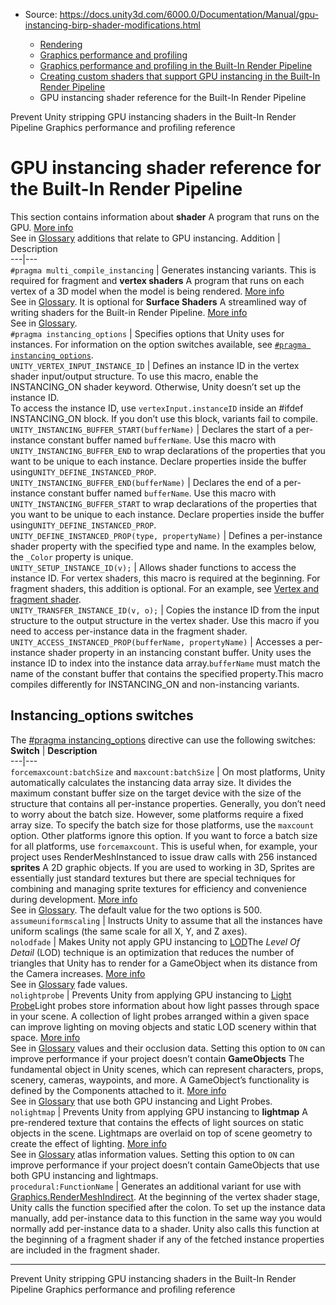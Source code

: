 * Source: https://docs.unity3d.com/6000.0/Documentation/Manual/gpu-instancing-birp-shader-modifications.html

  * [Rendering](https://docs.unity3d.com/6000.0/Documentation/Manual/rendering-and-post-processing.html)
  * [Graphics performance and profiling](https://docs.unity3d.com/6000.0/Documentation/Manual/graphics-performance-profiling.html)
  * [Graphics performance and profiling in the Built-In Render Pipeline](https://docs.unity3d.com/6000.0/Documentation/Manual/graphics-performance-birp.html)
  * [Creating custom shaders that support GPU instancing in the Built-In Render Pipeline](https://docs.unity3d.com/6000.0/Documentation/Manual/gpu-instancing-shader.html)
  * GPU instancing shader reference for the Built-In Render Pipeline


[](https://docs.unity3d.com/6000.0/Documentation/Manual/gpu-instancing-strip-variants.html)
Prevent Unity stripping GPU instancing shaders in the Built-In Render Pipeline
[](https://docs.unity3d.com/6000.0/Documentation/Manual/profiling-landing.html)
Graphics performance and profiling reference
# GPU instancing shader reference for the Built-In Render Pipeline
This section contains information about **shader** A program that runs on the GPU. [More info](https://docs.unity3d.com/6000.0/Documentation/Manual/Shaders.html)  
See in [Glossary](https://docs.unity3d.com/6000.0/Documentation/Manual/Glossary.html#Shader) additions that relate to GPU instancing.
Addition | Description  
---|---  
`#pragma multi_compile_instancing` | Generates instancing variants. This is required for fragment and **vertex shaders** A program that runs on each vertex of a 3D model when the model is being rendered. [More info](https://docs.unity3d.com/6000.0/Documentation/Manual/writing-shader-writing-shader-programs-hlsl.html)  
See in [Glossary](https://docs.unity3d.com/6000.0/Documentation/Manual/Glossary.html#vertexshader). It is optional for **Surface Shaders** A streamlined way of writing shaders for the Built-in Render Pipeline. [More info](https://docs.unity3d.com/6000.0/Documentation/Manual/SL-SurfaceShaders.html)  
See in [Glossary](https://docs.unity3d.com/6000.0/Documentation/Manual/Glossary.html#SurfaceShader).  
`#pragma instancing_options` | Specifies options that Unity uses for instances. For information on the option switches available, see [`#pragma instancing_options`](https://docs.unity3d.com/6000.0/Documentation/Manual/gpu-instancing-birp-shader-modifications.html#instancing_options-switches).  
`UNITY_VERTEX_INPUT_INSTANCE_ID` | Defines an instance ID in the vertex shader input/output structure. To use this macro, enable the INSTANCING_ON shader keyword. Otherwise, Unity doesn’t set up the instance ID.  
To access the instance ID, use `vertexInput.instanceID` inside an #ifdef INSTANCING_ON block. If you don’t use this block, variants fail to compile.  
`UNITY_INSTANCING_BUFFER_START(bufferName)` | Declares the start of a per-instance constant buffer named `bufferName`. Use this macro with `UNITY_INSTANCING_BUFFER_END` to wrap declarations of the properties that you want to be unique to each instance. Declare properties inside the buffer using`UNITY_DEFINE_INSTANCED_PROP`.  
`UNITY_INSTANCING_BUFFER_END(bufferName)` | Declares the end of a per-instance constant buffer named `bufferName`. Use this macro with `UNITY_INSTANCING_BUFFER_START` to wrap declarations of the properties that you want to be unique to each instance. Declare properties inside the buffer using`UNITY_DEFINE_INSTANCED_PROP`.  
`UNITY_DEFINE_INSTANCED_PROP(type, propertyName)` | Defines a per-instance shader property with the specified type and name. In the examples below, the `_Color` property is unique.  
`UNITY_SETUP_INSTANCE_ID(v);` | Allows shader functions to access the instance ID. For vertex shaders, this macro is required at the beginning. For fragment shaders, this addition is optional. For an example, see [Vertex and fragment shader](https://docs.unity3d.com/6000.0/Documentation/Manual/gpu-instancing-vertex-fragment-shader-example.html).  
`UNITY_TRANSFER_INSTANCE_ID(v, o);` | Copies the instance ID from the input structure to the output structure in the vertex shader. Use this macro if you need to access per-instance data in the fragment shader.  
`UNITY_ACCESS_INSTANCED_PROP(bufferName, propertyName)` | Accesses a per-instance shader property in an instancing constant buffer. Unity uses the instance ID to index into the instance data array.`bufferName` must match the name of the constant buffer that contains the specified property.This macro compiles differently for INSTANCING_ON and non-instancing variants.  
## Instancing_options switches
The [#pragma instancing_options](#pragma-instancing_options) directive can use the following switches:
**Switch** | **Description**  
---|---  
`forcemaxcount:batchSize` and `maxcount:batchSize` | On most platforms, Unity automatically calculates the instancing data array size. It divides the maximum constant buffer size on the target device with the size of the structure that contains all per-instance properties. Generally, you don’t need to worry about the batch size. However, some platforms require a fixed array size. To specify the batch size for those platforms, use the `maxcount` option. Other platforms ignore this option. If you want to force a batch size for all platforms, use `forcemaxcount`. This is useful when, for example, your project uses RenderMeshInstanced to issue draw calls with 256 instanced **sprites** A 2D graphic objects. If you are used to working in 3D, Sprites are essentially just standard textures but there are special techniques for combining and managing sprite textures for efficiency and convenience during development. [More info](https://docs.unity3d.com/6000.0/Documentation/Manual/sprite/sprite-landing.html)  
See in [Glossary](https://docs.unity3d.com/6000.0/Documentation/Manual/Glossary.html#Sprite). The default value for the two options is 500.  
`assumeuniformscaling` | Instructs Unity to assume that all the instances have uniform scalings (the same scale for all X, Y, and Z axes).  
`nolodfade` | Makes Unity not apply GPU instancing to [LOD](https://docs.unity3d.com/6000.0/Documentation/Manual/LevelOfDetail.html)The _Level Of Detail_ (LOD) technique is an optimization that reduces the number of triangles that Unity has to render for a GameObject when its distance from the Camera increases. [More info](https://docs.unity3d.com/6000.0/Documentation/Manual/LevelOfDetail.html)  
See in [Glossary](https://docs.unity3d.com/6000.0/Documentation/Manual/Glossary.html#LOD) fade values.  
`nolightprobe` | Prevents Unity from applying GPU instancing to [Light Probe](https://docs.unity3d.com/6000.0/Documentation/Manual/LightProbes.html)Light probes store information about how light passes through space in your scene. A collection of light probes arranged within a given space can improve lighting on moving objects and static LOD scenery within that space. [More info](https://docs.unity3d.com/6000.0/Documentation/Manual/LightProbes.html)  
See in [Glossary](https://docs.unity3d.com/6000.0/Documentation/Manual/Glossary.html#LightProbe) values and their occlusion data. Setting this option to `ON` can improve performance if your project doesn’t contain **GameObjects** The fundamental object in Unity scenes, which can represent characters, props, scenery, cameras, waypoints, and more. A GameObject’s functionality is defined by the Components attached to it. [More info](https://docs.unity3d.com/6000.0/Documentation/Manual/class-GameObject.html)  
See in [Glossary](https://docs.unity3d.com/6000.0/Documentation/Manual/Glossary.html#GameObject) that use both GPU instancing and Light Probes.  
`nolightmap` | Prevents Unity from applying GPU instancing to **lightmap** A pre-rendered texture that contains the effects of light sources on static objects in the scene. Lightmaps are overlaid on top of scene geometry to create the effect of lighting. [More info](https://docs.unity3d.com/6000.0/Documentation/Manual/Lightmapping.html)  
See in [Glossary](https://docs.unity3d.com/6000.0/Documentation/Manual/Glossary.html#Lightmap) atlas information values. Setting this option to `ON` can improve performance if your project doesn’t contain GameObjects that use both GPU instancing and lightmaps.  
`procedural:FunctionName` | Generates an additional variant for use with [Graphics.RenderMeshIndirect](https://docs.unity3d.com/6000.0/Documentation/ScriptReference/Graphics.RenderMeshIndirect.html). At the beginning of the vertex shader stage, Unity calls the function specified after the colon. To set up the instance data manually, add per-instance data to this function in the same way you would normally add per-instance data to a shader. Unity also calls this function at the beginning of a fragment shader if any of the fetched instance properties are included in the fragment shader.  
* * *
[](https://docs.unity3d.com/6000.0/Documentation/Manual/gpu-instancing-strip-variants.html)
Prevent Unity stripping GPU instancing shaders in the Built-In Render Pipeline
[](https://docs.unity3d.com/6000.0/Documentation/Manual/profiling-landing.html)
Graphics performance and profiling reference
